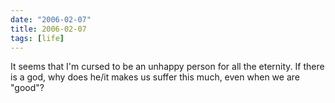 ```yaml
---
date: "2006-02-07"
title: 2006-02-07
tags: [life]
---
```

It seems that I'm cursed to be an unhappy person for all the
eternity. If there is a god, why does he/it makes us suffer this
much, even when we are "good"?


